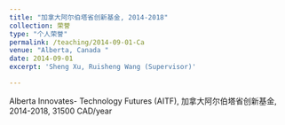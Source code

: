```yaml
---
title: "加拿大阿尔伯塔省创新基金, 2014-2018"
collection: 荣誉
type: "个人荣誉"
permalink: /teaching/2014-09-01-Ca
venue: "Alberta, Canada "
date: 2014-09-01
excerpt: 'Sheng Xu, Ruisheng Wang (Supervisor)'

---
```


Alberta Innovates- Technology Futures (AITF), 加拿大阿尔伯塔省创新基金, 2014-2018, 31500 CAD/year








